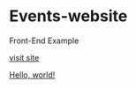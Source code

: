 # Events-website
Front-End Example 

[visit site](https://iva-yorgova.github.io/Events-website/)

<a href="https://iva-yorgova.github.io/Events-website" target="_blank">Hello, world!</a>

